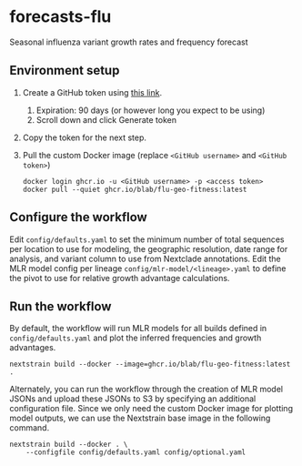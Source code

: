 # forecasts-flu

Seasonal influenza variant growth rates and frequency forecast

## Environment setup

1. Create a GitHub token using [this link](https://github.com/settings/tokens/new?description=flu+geo+fitness&scopes=read:packages).
    1. Expiration: 90 days (or however long you expect to be using)
    2. Scroll down and click Generate token
2. Copy the token for the next step.
3. Pull the custom Docker image (replace `<GitHub username>` and `<GitHub token>`)

    ```
    docker login ghcr.io -u <GitHub username> -p <access token>
    docker pull --quiet ghcr.io/blab/flu-geo-fitness:latest
    ```

## Configure the workflow

Edit `config/defaults.yaml` to set the minimum number of total sequences per location to use for modeling, the geographic resolution, date range for analysis, and variant column to use from Nextclade annotations.
Edit the MLR model config per lineage `config/mlr-model/<lineage>.yaml` to define the pivot to use for relative growth advantage calculations.

## Run the workflow

By default, the workflow will run MLR models for all builds defined in `config/defaults.yaml` and plot the inferred frequencies and growth advantages.

```
nextstrain build --docker --image=ghcr.io/blab/flu-geo-fitness:latest .
```

Alternately, you can run the workflow through the creation of MLR model JSONs and upload these JSONs to S3 by specifying an additional configuration file.
Since we only need the custom Docker image for plotting model outputs, we can use the Nextstrain base image in the following command.

```
nextstrain build --docker . \
    --configfile config/defaults.yaml config/optional.yaml
```
